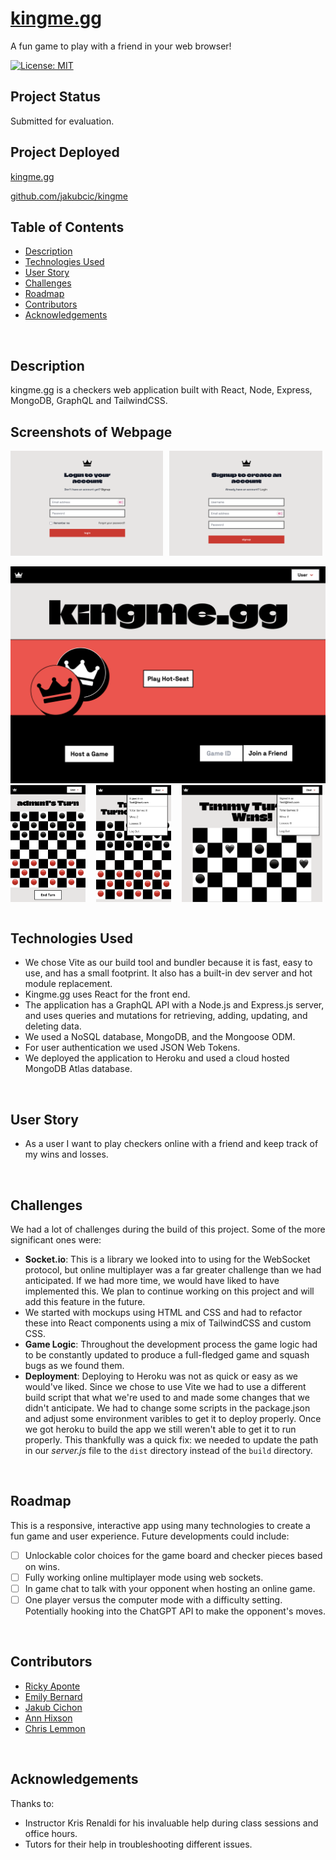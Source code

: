# [kingme.gg](https://kingme.gg/)
A fun game to play with a friend in your web browser!
<br>

[![License: MIT](https://img.shields.io/badge/License-MIT-yellow.svg)](https://opensource.org/licenses/MIT)

## Project Status
Submitted for evaluation.
<br>

## Project Deployed
[kingme.gg](https://kingme.gg/)

[github.com/jakubcic/kingme](https://github.com/jakubcic/kingme)
<br>

## Table of Contents
* [Description](#description)
* [Technologies Used](#technologies-used)
* [User Story](#user-story)
* [Challenges](#challenges)
* [Roadmap](#roadmap)
* [Contributors](#contributors)
* [Acknowledgements](#acknowledgements)
<br>

## Description
kingme.gg is a checkers web application built with React, Node, Express, MongoDB, GraphQL and TailwindCSS.

## Screenshots of Webpage
<span style="display: flex; justify-content: space-between; width: 99%">
	<img src="pics/login.png" alt="login page" width="49%" />
	<img src="pics/signup.png" alt="signup page" width="49%" />
</span>
<br>
<img src="pics/landing-page.png" alt="landing page for kingme.gg" >
<span style="display: flex; justify-content: space-between; width: 99%;">
	<img src="pics/game-board.png" alt="game board" width=24% stlye="margin: 5px" />
	<img src="pics/user-menu.png" alt="user menu" width=24% stlye="margin: 5px" />
	<img src="pics/user-wins.png" width=45% stlye="margin: 10px" />
</span>
<br>


## Technologies Used
<ul>
<li>We chose Vite as our build tool and bundler because it is fast, easy to use, and has a small footprint. It also has a built-in dev server and hot module replacement.
<li>Kingme.gg uses React for the front end.
<li>The application has a GraphQL API with a Node.js and Express.js server, and uses queries and mutations for retrieving, adding, updating, and deleting data.
<li>We used a NoSQL database, MongoDB, and the Mongoose ODM.
<li>For user authentication we used JSON Web Tokens.
<li>We deployed the application to Heroku and used a cloud hosted MongoDB Atlas database.
</ul>
<br>

## User Story
<ul>
<li>As a user I want to play checkers online with a friend and keep track of my wins and losses.
</ul>
<br>


## Challenges
We had a lot of challenges during the build of this project. Some of the more significant ones were:

 - **Socket.io**: This is a library we looked into to using for the WebSocket protocol, but online multiplayer was a far greater challenge than we had anticipated. If we had more time, we would have liked to have implemented this. We plan to continue working on this project and will add this feature in the future.
 - We started with mockups using HTML and CSS and had to refactor these into React components using a mix of TailwindCSS and custom CSS.
 - **Game Logic**: Throughout the development process the game logic had to be constantly updated to produce a full-fledged game and squash bugs as we found them.
 - **Deployment**: Deploying to Heroku was not as quick or easy as we would've liked. Since we chose to use Vite we had to use a different build script that what we're used to and made some changes that we didn't anticipate. We had to change some scripts in the package.json and adjust some environment varibles to get it to deploy properly. Once we got heroku to build the app we still weren't able to get it to run properly. This thankfully was a quick fix: we needed to update the path in our *server.js* file to the `dist` directory instead of the `build` directory.
<br>

## Roadmap
This is a responsive, interactive app using many technologies to create a fun game and user experience. Future developments could include:

- [ ] Unlockable color choices for the game board and checker pieces based on wins.
- [ ] Fully working online multiplayer mode using web sockets.
- [ ] In game chat to talk with your opponent when hosting an online game.
- [ ] One player versus the computer mode with a difficulty setting. Potentially hooking into the ChatGPT API to make the opponent's moves.
<br>


## Contributors
- [Ricky Aponte](https://github.com/Eaponte24)
- [Emily Bernard](https://github.com/EmilyBernard )
- [Jakub Cichon](https://github.com/jakubcic)
- [Ann Hixson](https://github.com/AnnHixson)
- [Chris Lemmon](https://github.com/theLemmonade)
<br>

## Acknowledgements
Thanks to:
- Instructor Kris Renaldi for his invaluable help during class sessions and office hours.
- Tutors for their help in troubleshooting different issues.
